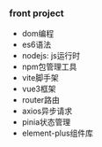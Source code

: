 ### front project

- dom编程
- es6语法
- nodejs: js运行时
- npm包管理工具
- vite脚手架
- vue3框架
- router路由
- axios异步请求
- pinia状态管理
- element-plus组件库
